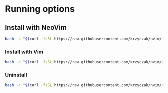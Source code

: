 # Running options
## Install with NeoVim
```bash
bash -c "$(curl -fsSL https://raw.githubusercontent.com/krzyczak/nvim/master/install.sh)" nvim
```

### Install with Vim

```bash
bash -c "$(curl -fsSL https://raw.githubusercontent.com/krzyczak/nvim/master/install.sh)" vim
```

### Uninstall

```bash
bash -c "$(curl -fsSL https://raw.githubusercontent.com/krzyczak/nvim/master/install.sh)" uninstall
```
